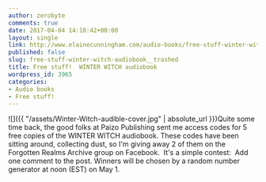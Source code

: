 ```yaml
---
author: zerobyte
comments: true
date: 2017-04-04 14:10:42+00:00
layout: single
link: http://www.elainecunningham.com/audio-books/free-stuff-winter-witch-audiobook__trashed/
published: false
slug: free-stuff-winter-witch-audiobook__trashed
title: Free stuff!  WINTER WITCH audiobook
wordpress_id: 3965
categories:
- Audio books
- Free stuff!
---
```


![]({{ "/assets/Winter-Witch-audible-cover.jpg" | absolute_url }})Quite some time back, the good folks at Paizo Publishing sent me access codes for 5 free copies of the WINTER WITCH audiobook. These codes have been sitting around, collecting dust, so I'm giving away 2 of them on the Forgotten Realms Archive group on Facebook.  It's a simple contest:  Add one comment to the post. Winners will be chosen by a random number generator at noon (EST) on May 1.

